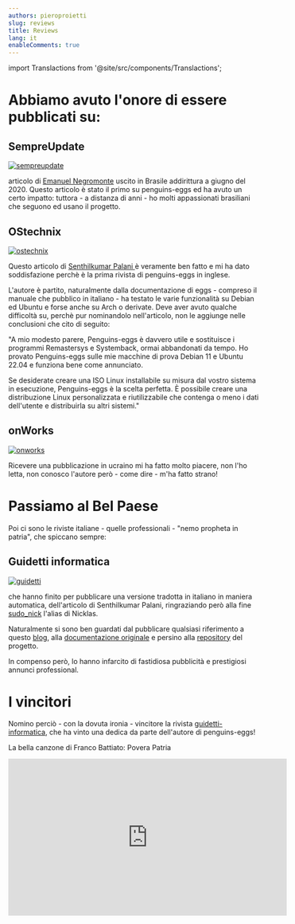 ```yaml
---
authors: pieroproietti
slug: reviews
title: Reviews
lang: it
enableComments: true
---
```

import Translactions from '@site/src/components/Translactions';

<Translactions />

# Abbiamo avuto l'onore di essere pubblicati su:

## SempreUpdate
[![sempreupdate](/images/reviews/sempre-update.png 'Articolo su sempreupdate')](https://sempreupdate.com.br/penguins-eggs-utilitario-para-criar-sua-propria-distribuicao-linux/)

articolo di [Emanuel Negromonte](https://sempreupdate.com.br/author/sempreupdate/) uscito in Brasile addirittura a giugno del 2020. Questo articolo è stato il primo su penguins-eggs ed ha avuto un certo impatto: tuttora - a distanza di anni - ho molti appassionati brasiliani che seguono ed usano il progetto.




## OStechnix
[![ostechnix](/images/reviews/os-tecnnix.png 'Articolo su ostechnix')](https://ostechnix.com/create-installable-iso-from-linux-system-with-penguins-eggs/)

Questo articolo di [Senthilkumar Palani ](https://ostechnix.com/author/sk/) è veramente ben fatto e mi ha dato soddisfazione perchè è la prima rivista di penguins-eggs in inglese.

L'autore è partito, naturalmente dalla documentazione di eggs - compreso il manuale che pubblico in italiano - ha testato le varie funzionalità su Debian ed Ubuntu e forse anche su Arch o derivate. Deve aver avuto qualche difficoltà su, perchè pur nominandolo nell'articolo, non le aggiunge nelle conclusioni che cito di seguito:

"A mio modesto parere, Penguins-eggs è davvero utile e sostituisce i programmi Remastersys e Systemback, ormai abbandonati da tempo. Ho provato Penguins-eggs sulle mie macchine di prova Debian 11 e Ubuntu 22.04 e funziona bene come annunciato.

Se desiderate creare una ISO Linux installabile su misura dal vostro sistema in esecuzione, Penguins-eggs è la scelta perfetta. È possibile creare una distribuzione Linux personalizzata e riutilizzabile che contenga o meno i dati dell'utente e distribuirla su altri sistemi."




## onWorks
[![onworks](/images/reviews/onworks.png 'Articolo su onworks')](https://www.onworks.net/uk/software/linux/app-penguins-eggs)

Ricevere una pubblicazione in ucraino mi ha fatto molto piacere, non l'ho letta, non conosco l'autore però - come dire - m'ha fatto strano!




# Passiamo al Bel Paese

Poi ci sono le riviste italiane - quelle professionali - "nemo propheta in patria", che spiccano sempre:

## Guidetti informatica
[![guidetti](/images/reviews/guidetti.png 'Articolo su Guidetti informatica')](https://www.guidetti-informatica.net/2023/03/come-trasformare-il-tuo-sistema-attuale-in-un-iso-installabile-per-debian-ubuntu-arch-linux-e-manjaro/)

che hanno finito per pubblicare una versione tradotta in italiano in maniera automatica, dell'articolo di Senthilkumar Palani, ringraziando però alla fine [sudo_nick](https://www.reddit.com/user/sudo_nick/) l'alias di Nicklas. 

Naturalmente si sono ben guardati dal pubblicare qualsiasi riferimento a questo [blog](https://penguins-eggs.net), alla [documentazione originale](https://penguins-eggs.net/docs/Tutorial/italiano) e persino alla [repository](https://github.com/pieroproietti/penguins-eggs) del progetto.

In compenso però, lo hanno infarcito di fastidiosa pubblicità e prestigiosi annunci professional.




# I vincitori

Nomino perciò - con la dovuta ironia - vincitore la rivista [guidetti-informatica](https://www.guidetti-informatica.net), che ha vinto una dedica da parte dell'autore di penguins-eggs!

La bella canzone di Franco Battiato: Povera Patria

<iframe width="560" height="315" src="https://www.youtube.com/embed/gfHpWwWu-qY" title="YouTube video player" frameborder="0" allow="accelerometer; autoplay; clipboard-write; encrypted-media; gyroscope; picture-in-picture; web-share" allowfullscreen></iframe>
